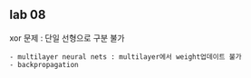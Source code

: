 ## lab 08
xor 문제 : 단일 선형으로 구분 불가
    
    - multilayer neural nets : multilayer에서 weight업데이트 불가
    - backpropagation
